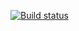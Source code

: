 [![Build status](https://ci.appveyor.com/api/projects/status/b991gttfubvleqjv/branch/main?svg=true)](https://ci.appveyor.com/project/Leokhse/patterns-task2/branch/main)
